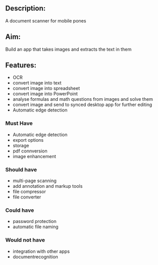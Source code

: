 ## Description:
A document scanner for mobile pones

## Aim:
Build an app that takes images and extracts the text in them

## Features:
- OCR
- convert image into text
- convert image into spreadsheet
- convert image into PowerPoint
- analyse formulas and math questions from images and solve them
- convert image and send to synced desktop app for further editing
- Automatic edge detection


### Must Have
- Automatic edge detection
- export options
- storage
- pdf connversion
- image enhancement
### Should have
- multi-page scanning
- add annotation and markup tools
- file compressor
- file converter

### Could have
- password protection
- automatic file naming

### Would not have
 - integration with other apps
 - documentrecognition